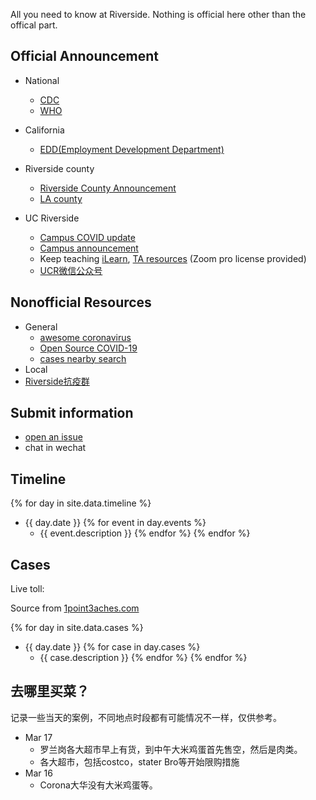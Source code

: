 All you need to know at Riverside. Nothing is official here other than the offical part.
## Official Announcement

* National
  * [CDC](https://www.cdc.gov/coronavirus/2019-nCoV/index.html)
  * [WHO](https://www.who.int/emergencies/diseases/novel-coronavirus-2019)
* California
  * [EDD(Employment Development Department)](https://www.edd.ca.gov/about_edd/coronavirus-2019.htm)

* Riverside county
  * [Riverside County Announcement](https://www.rivcoph.org/coronavirus)
  * [LA county](http://www.publichealth.lacounty.gov/media/Coronavirus/)

* UC Riverside
  * [Campus COVID update](https://ehs.ucr.edu/coronavirus) 
  * [Campus announcement](https://insideucr.ucr.edu/announcements)
  * Keep teaching [iLearn](https://keepteaching.ucr.edu/ilearn), [TA resources](https://keepteaching.ucr.edu/ta-resources) (Zoom pro license provided)
  * [UCR微信公众号](https://open.weixin.qq.com/qr/code?username=gh_7d6f6ca60162)

## Nonofficial Resources
* General
  * [awesome coronavirus](https://github.com/soroushchehresa/awesome-coronavirus)
  * [Open Source COVID-19](https://weileizeng.github.io/Open-Source-COVID-19/)
  * [cases nearby search](https://www.coronainusa.com/?from=groupmessage&isappinstalled=0)
* Local
* [Riverside抗疫群](https://raw.githubusercontent.com/WeileiZeng/COVID-Riverside/master/riverside-covid.jpeg)


## Submit information
* [open an issue](https://github.com/WeileiZeng/COVID-Riverside/issues) 
* chat in wechat


## Timeline
{% for day in site.data.timeline %}
* {{ day.date }}  {% for event in  day.events %}
  * {{ event.description }}  {% endfor %} {% endfor %}


## Cases
Live toll:

Source from [1point3aches.com](https://coronavirus.1point3acres.com/#map)


{% for day in site.data.cases %}
* {{ day.date }}  {% for case in  day.cases %}
  * {{ case.description }}  {% endfor %} {% endfor %}



## 去哪里买菜？
记录一些当天的案例，不同地点时段都有可能情况不一样，仅供参考。
* Mar 17
  * 罗兰岗各大超市早上有货，到中午大米鸡蛋首先售空，然后是肉类。
  * 各大超市，包括costco，stater Bro等开始限购措施
* Mar 16
  * Corona大华没有大米鸡蛋等。
